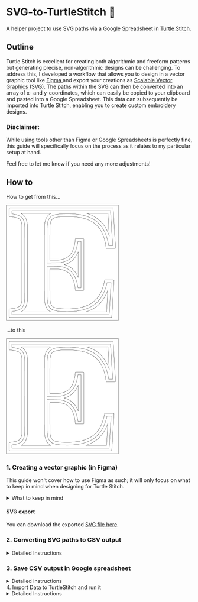# SVG-to-TurtleStitch 🐢

A helper project to use SVG paths via a Google Spreadsheet in <a href="https://www.turtlestitch.org/">Turtle Stitch</a>.

## Outline

Turtle Stitch is excellent for creating both algorithmic and freeform patterns but generating precise, non-algorithmic designs can be challenging. To address this, I developed a workflow that allows you to design in a vector graphic tool like <a href="https://www.figma.com/">Figma </a> and export your creations as <a href="https://en.wikipedia.org/wiki/SVG">Scalable Vector Graphics (SVG)</a>. The paths within the SVG can then be converted into an array of x- and y-coordinates, which can easily be copied to your clipboard and pasted into a Google Spreadsheet. This data can subsequently be imported into Turtle Stitch, enabling you to create custom embroidery designs.

### Disclaimer:

While using tools other than Figma or Google Spreadsheets is perfectly fine, this guide will specifically focus on the process as it relates to my particular setup at hand.

Feel free to let me know if you need any more adjustments!

## How to

How to get from this…

![Complex capital letter 'E' like to be used for a monogram or similar](assets/Letter-E@0.5x.png)

…to this

![Complex capital letter 'E' like to be used for a monogram or similar](assets/Letter-E@0.5x.png)


### 1. Creating a vector graphic (in Figma)
This guide won't cover how to use Figma as such; it will only focus on what to keep in mind when designing for Turtle Stitch.

<details>
<summary>What to keep in mind</summary>

  1. Make sure that the design you want to export as SVG is not bigger than what your stitching machine can handle. In my case, I figured out that a design in Figma which is `900 x 650 pixels`, will result in a stitching of `18 x 13cm` (which is the maximum my machine can handle).
  2. Every line that shall get stitched separately (=not connected to another line) has to be its own layer in Figma which will result in an individual path per layer once the creation gets exported from Figma as an SVG.
  3. Make sure to set every single `Stroke` to `Center` to avoid strange artefacts in your exports.
  4. The order of the layers in Figma (from bottom to top) will translate to the order of the paths in the SVG (from first path to last path): top layer -> last path, second layer -> second to last path, last layer -> path 1. For complex designs, it might make sense to keep this in mind for a better overview.
  5. All the different paths (=single lines) in Figma have to be grouped to keep their position relative to each other. The entire group has to be exported as SVG.
  6. Designs have to be flipped (upside down) in Figma to show up correctly in Turtle Stitch.

#### Figma settings
![Settings in Figma](assets/FigmaPreview.png)

</details>

#### SVG export
You can download the exported [SVG file here](https://raw.githubusercontent.com/konki-vienna/SVG-to-TurtleStitch/refs/heads/main/SVGs/Letter-E.svg).

### 2. Converting SVG paths to CSV output
<details>
<summary>Detailed Instructions</summary>

  1. Open the [SVG-to-TurtleStitch-Converter 🐢](https://html-preview.github.io/?url=https://github.com/konki-vienna/SVG-to-TurtleStitch/blob/main/TurtleStitchPathTool%20v10.html).
  2. Upload your SVG file (`Letter-E.svg`) to get a preview of the SVG - each path has a different colour.
  3. You can change the interval, which is the distance in pixels between two points on each SVG's path (x and y coordinates).
  4. Below the SVG preview, you have a set of legend items—one per SVG path. Hovering over a legend item will highlight the respective path and dim all other paths.
Tip: If the highlighted path is not visible because it is above the upper edge of your browser window, you can zoom out of the entire application (in Chrome <kbd>command</kbd> + <kbd>-</kbd>/<kbd>+</kbd>).
  5. Clicking on a legend item copies the path's x and y coordinates as a comma-separated array into the clipboard. Each legend item consists of four buttons:
     - The largest copies copies only the path's x and y coordinates as a comma-separated array into the clipboard
     - All other ones will copy the same data into the clipboard, but add the button labels `stitch`, `fill`, `addToFill` or `merge` as the last element of the array. These keywords can be used in TurtelStitch to do different things:
         - `stitch` will simply stitch the path in TurtelStitch
         - `fill` will stitch the path and fill it in TurtleStitch
         - `addToFill` and `merge` will stitch several paths and fill them in TurtleStitch in a way that overlapping parts of a path will not be filled. This allows the creation of filled areas and omits intersecting shapes.
      
#### The SVG-to-TurtleStitch-Converter interface
![Screenshot of the converter website](assets/ConverterScreenshot.png)

</details>

### 3. Save CSV output in Google spreadsheet
<details>
<summary>Detailed Instructions</summary>

  1. Open a new spreadsheet in your Google Drive account.
  2. Put the spreadsheet's focus on table cell `A1`.
  3. Paste the data from the clipboard into the spreadsheet.
  4. With <kbd>command</kbd>+<kbd>▼</kbd> jump to the last populated cell in column `A`.
  5. Make sure that the last element of column `A` is either the keyword `stitch` or `fill`.
  6. Select the entire column `A` by clicking on the column's table header.
  7. In the menu go to `Data` > `Split text to columns`. Now you have all x-coordinates in column `A` and all y-coordinates in column `B`.
  ![Screenshot of the converter website](assets/Spreadsheet-01.png)
  8. In the menu go to  `File` > `Share` > `Publish to web` to make your data accessible to TurtleStitch.
  ![Screenshot of the converter website](assets/Spreadsheet-02.png)
  9. In the next screen select instead of `Entire Document` the tab you want to share. In the second dropdown choose `Comma-separated values (.csv)`.

  ![Screenshot of the converter website](assets/Spreadsheet-03.png)
  
  10. Then click on publish and copy the URL.
</details


### 4. Import Data to TurtleStitch and run it

<details>
<summary>Detailed Instructions</summary>

  1. Open [the example project in TurtleStitch](https://turtlestitch.org/run#cloud:Username=konki_vienna&ProjectName=BasicFillAndCSV-HowTo).
  2. Paste the URL from your clipboard into the light blue `URL block` in the second coding block of the project.
  3. Then hit the yellow `When 🚩 clicked blog` in the topmost coding block of the project to run the project.
![Screenshot of the converter website](assets/TurtleStitch.png)
</details
